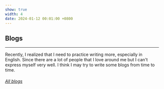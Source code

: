 ```yaml
---
show: true
width: 4
date: 2024-01-12 00:01:00 +0800
---
```

<div class="p-4">
    <h2>Blogs</h2>
    <hr />
    <p>
        Recently, I realized that I need to practice writing more, especially in English. Since there are a lot of people that I love around me but I can't express myself very well. I think I may try to write some blogs from time to time.
    </p>
    <h6 class="d-block p-3 mt-0 text-right">
        <a href="blogs.html">All blogs <i class="fas fa-angle-double-right"></i></a>
    </h6>
</div>

